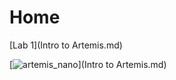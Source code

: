 # Home 

[Lab 1](Intro to Artemis.md)


[![artemis_nano](https://user-images.githubusercontent.com/71809396/151725511-ac27ffa1-2b06-4603-8264-b30ec2ca7e69.jpg)](Intro to Artemis.md)
